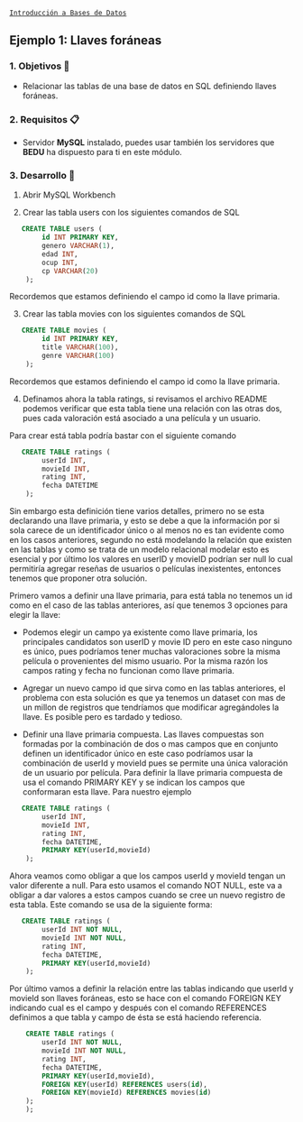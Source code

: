 [`Introducción a Bases de Datos`](../../Readme.md) 

## Ejemplo 1: Llaves foráneas

### 1. Objetivos :dart:
- Relacionar las tablas de una base de datos en SQL definiendo llaves foráneas.


### 2. Requisitos :clipboard:
- Servidor __MySQL__ instalado, puedes usar también los servidores que __BEDU__ ha dispuesto para ti en este módulo.

### 3. Desarrollo :rocket:

1.  Abrir MySQL Workbench 

2. Crear las tabla users con los siguientes comandos de SQL

```sql
   CREATE TABLE users (
   		id INT PRIMARY KEY, 
   		genero VARCHAR(1), 
   		edad INT, 
   		ocup INT, 
   		cp VARCHAR(20)
    );
```
Recordemos que estamos definiendo el campo id como la llave primaria.

3. Crear las tabla movies con los siguientes comandos de SQL

```sql
   CREATE TABLE movies (
   		id INT PRIMARY KEY, 
   		title VARCHAR(100), 
   		genre VARCHAR(100)
    );
```
Recordemos que estamos definiendo el campo id como la llave primaria.

4. Definamos ahora la tabla ratings, si revisamos el archivo README podemos verificar que esta tabla tiene una relación con las otras dos, pues cada valoración está asociado a una película y un usuario. 

Para crear está tabla podría bastar con el siguiente comando
```sql
   CREATE TABLE ratings (
   		userId INT, 
   		movieId INT, 
   		rating INT, 
   		fecha DATETIME
    );
```

Sin embargo esta definición tiene varios detalles, primero no se esta declarando una llave primaria, y esto se debe a que la información por si sola carece de un identificador único o al menos no es tan evidente como en los casos anteriores, segundo no está modelando la relación que existen en las tablas y como se trata de un modelo relacional modelar esto es esencial y por último los valores en userID y movieID podrían ser null lo cual permitiría agregar reseñas de usuarios o películas inexistentes, entonces tenemos que proponer otra solución. 


Primero vamos a definir una llave primaria, para está tabla no tenemos un id como en el caso de las tablas anteriores, así que tenemos 3 opciones para elegir la llave:

- Podemos elegir un campo ya existente como llave primaria, los principales candidatos son userID y movie ID pero en este caso ninguno es único, pues podríamos tener muchas valoraciones sobre la misma película o provenientes del mismo usuario. Por la misma razón los campos rating y fecha no funcionan como llave primaria.

- Agregar un nuevo campo id que sirva como en las tablas anteriores, el problema con esta solución es que ya tenemos un dataset con mas de un millon de registros que tendríamos que modificar agregándoles la llave. Es posible pero es tardado y tedioso.

- Definir una llave primaria compuesta. Las llaves compuestas son formadas por la combinación de dos o mas campos que en conjunto definen un identificador único en este caso podríamos usar la combinación de userId y movieId pues se permite una única valoración de un usuario por película. Para definir la llave primaria compuesta de usa el comando PRIMARY KEY y se indican los campos que conformaran esta llave. Para nuestro ejemplo 
```sql
   CREATE TABLE ratings (
   		userId INT, 
   		movieId INT, 
   		rating INT, 
   		fecha DATETIME,
   		PRIMARY KEY(userId,movieId)
    );
```

Ahora veamos como obligar a que los campos userId y movieId tengan un valor diferente a null. Para esto usamos el comando NOT NULL, este va a obligar a dar valores a estos campos cuando se cree un nuevo registro de esta tabla. Este comando se usa de la siguiente forma:

```sql
   CREATE TABLE ratings (
   		userId INT NOT NULL, 
   		movieId INT NOT NULL, 
   		rating INT, 
   		fecha DATETIME,
   		PRIMARY KEY(userId,movieId)
    );
```

Por último vamos a definir la relación entre las tablas indicando que userId y movieId son llaves foráneas, esto se hace con el comando FOREIGN KEY indicando cual es el campo y después con el comando REFERENCES definimos a que tabla y campo de ésta se está haciendo referencia. 

```sql
    CREATE TABLE ratings (
   		userId INT NOT NULL, 
   		movieId INT NOT NULL, 
   		rating INT, 
   		fecha DATETIME,
   		PRIMARY KEY(userId,movieId),
   		FOREIGN KEY(userId) REFERENCES users(id),
   		FOREIGN KEY(movieId) REFERENCES movies(id)
	);
    );
```

<br/>
  
